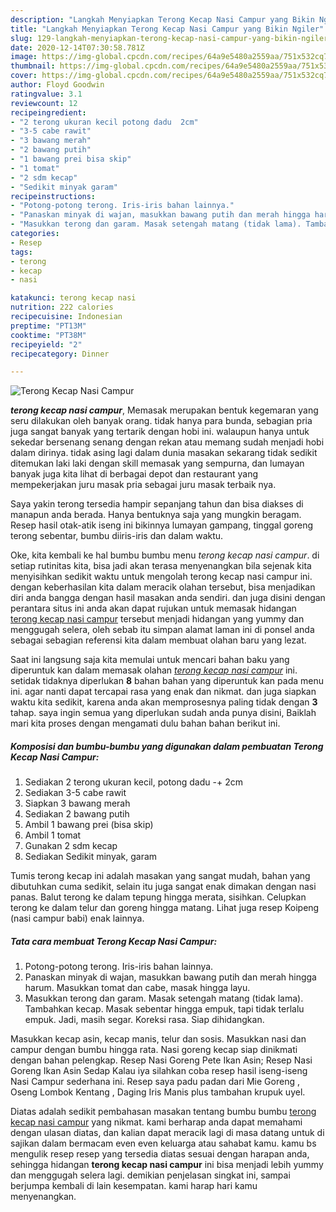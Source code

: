 ```yaml
---
description: "Langkah Menyiapkan Terong Kecap Nasi Campur yang Bikin Ngiler"
title: "Langkah Menyiapkan Terong Kecap Nasi Campur yang Bikin Ngiler"
slug: 129-langkah-menyiapkan-terong-kecap-nasi-campur-yang-bikin-ngiler
date: 2020-12-14T07:30:58.781Z
image: https://img-global.cpcdn.com/recipes/64a9e5480a2559aa/751x532cq70/terong-kecap-nasi-campur-foto-resep-utama.jpg
thumbnail: https://img-global.cpcdn.com/recipes/64a9e5480a2559aa/751x532cq70/terong-kecap-nasi-campur-foto-resep-utama.jpg
cover: https://img-global.cpcdn.com/recipes/64a9e5480a2559aa/751x532cq70/terong-kecap-nasi-campur-foto-resep-utama.jpg
author: Floyd Goodwin
ratingvalue: 3.1
reviewcount: 12
recipeingredient:
- "2 terong ukuran kecil potong dadu  2cm"
- "3-5 cabe rawit"
- "3 bawang merah"
- "2 bawang putih"
- "1 bawang prei bisa skip"
- "1 tomat"
- "2 sdm kecap"
- "Sedikit minyak garam"
recipeinstructions:
- "Potong-potong terong. Iris-iris bahan lainnya."
- "Panaskan minyak di wajan, masukkan bawang putih dan merah hingga harum. Masukkan tomat dan cabe, masak hingga layu."
- "Masukkan terong dan garam. Masak setengah matang (tidak lama). Tambahkan kecap. Masak sebentar hingga empuk, tapi tidak terlalu empuk. Jadi, masih segar. Koreksi rasa. Siap dihidangkan."
categories:
- Resep
tags:
- terong
- kecap
- nasi

katakunci: terong kecap nasi 
nutrition: 222 calories
recipecuisine: Indonesian
preptime: "PT13M"
cooktime: "PT38M"
recipeyield: "2"
recipecategory: Dinner

---
```



![Terong Kecap Nasi Campur](https://img-global.cpcdn.com/recipes/64a9e5480a2559aa/751x532cq70/terong-kecap-nasi-campur-foto-resep-utama.jpg)

<b><i>terong kecap nasi campur</i></b>, Memasak merupakan bentuk kegemaran yang seru dilakukan oleh banyak orang. tidak hanya para bunda, sebagian pria juga sangat banyak yang tertarik dengan hobi ini. walaupun hanya untuk sekedar bersenang senang dengan rekan atau memang sudah menjadi hobi dalam dirinya. tidak asing lagi dalam dunia masakan sekarang tidak sedikit ditemukan laki laki dengan skill memasak yang sempurna, dan lumayan banyak juga kita lihat di berbagai depot dan restaurant yang mempekerjakan juru masak pria sebagai juru masak terbaik nya.

Saya yakin terong tersedia hampir sepanjang tahun dan bisa diakses di manapun anda berada. Hanya bentuknya saja yang mungkin beragam. Resep hasil otak-atik iseng ini bikinnya lumayan gampang, tinggal goreng terong sebentar, bumbu diiris-iris dan dalam waktu.

Oke, kita kembali ke hal bumbu bumbu menu <i>terong kecap nasi campur</i>. di setiap rutinitas kita, bisa jadi akan terasa menyenangkan bila sejenak kita menyisihkan sedikit waktu untuk mengolah terong kecap nasi campur ini. dengan keberhasilan kita dalam meracik olahan tersebut, bisa menjadikan diri anda bangga dengan hasil masakan anda sendiri. dan juga disini dengan perantara situs ini anda akan dapat rujukan untuk memasak hidangan <u>terong kecap nasi campur</u> tersebut menjadi hidangan yang yummy dan menggugah selera, oleh sebab itu simpan alamat laman ini di ponsel anda sebagai sebagian referensi kita dalam membuat olahan baru yang lezat.


Saat ini langsung saja kita memulai untuk mencari bahan baku yang diperuntuk kan dalam memasak olahan <u><i>terong kecap nasi campur</i></u> ini. setidak tidaknya diperlukan <b>8</b> bahan bahan yang diperuntuk kan pada menu ini. agar nanti dapat tercapai rasa yang enak dan nikmat. dan juga siapkan waktu kita sedikit, karena anda akan memprosesnya paling tidak dengan <b>3</b> tahap. saya ingin semua yang diperlukan sudah anda punya disini, Baiklah mari kita proses dengan mengamati dulu bahan bahan berikut ini.

<!--inarticleads1-->

##### Komposisi dan bumbu-bumbu yang digunakan dalam pembuatan Terong Kecap Nasi Campur:

1. Sediakan 2 terong ukuran kecil, potong dadu -+ 2cm
1. Sediakan 3-5 cabe rawit
1. Siapkan 3 bawang merah
1. Sediakan 2 bawang putih
1. Ambil 1 bawang prei (bisa skip)
1. Ambil 1 tomat
1. Gunakan 2 sdm kecap
1. Sediakan Sedikit minyak, garam


Tumis terong kecap ini adalah masakan yang sangat mudah, bahan yang dibutuhkan cuma sedikit, selain itu juga sangat enak dimakan dengan nasi panas. Balut terong ke dalam tepung hingga merata, sisihkan. Celupkan terong ke dalam telur dan goreng hingga matang. Lihat juga resep Koipeng (nasi campur babi) enak lainnya. 

<!--inarticleads2-->

##### Tata cara membuat Terong Kecap Nasi Campur:

1. Potong-potong terong. Iris-iris bahan lainnya.
1. Panaskan minyak di wajan, masukkan bawang putih dan merah hingga harum. Masukkan tomat dan cabe, masak hingga layu.
1. Masukkan terong dan garam. Masak setengah matang (tidak lama). Tambahkan kecap. Masak sebentar hingga empuk, tapi tidak terlalu empuk. Jadi, masih segar. Koreksi rasa. Siap dihidangkan.


Masukkan kecap asin, kecap manis, telur dan sosis. Masukkan nasi dan campur dengan bumbu hingga rata. Nasi goreng kecap siap dinikmati dengan bahan pelengkap. Resep Nasi Goreng Pete Ikan Asin; Resep Nasi Goreng Ikan Asin Sedap Kalau iya silahkan coba resep hasil iseng-iseng Nasi Campur sederhana ini. Resep saya padu padan dari Mie Goreng , Oseng Lombok Kentang , Daging Iris Manis plus tambahan krupuk uyel. 

Diatas adalah sedikit pembahasan masakan tentang bumbu bumbu <u>terong kecap nasi campur</u> yang nikmat. kami berharap anda dapat memahami dengan ulasan diatas, dan kalian dapat meracik lagi di masa datang untuk di sajikan dalam bermacam even even keluarga atau sahabat kamu. kamu bs mengulik resep resep yang tersedia diatas sesuai dengan harapan anda, sehingga hidangan <b>terong kecap nasi campur</b> ini bisa menjadi lebih yummy dan menggugah selera lagi. demikian penjelasan singkat ini, sampai berjumpa kembali di lain kesempatan. kami harap hari kamu menyenangkan.

